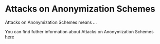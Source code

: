 # Attacks on Anonymization Schemes

Attacks on Anonymization Schemes means ...

You can find futher information about Attacks on Anonymization Schemes [here](../T3.5/.md)

